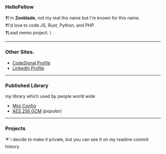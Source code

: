 ### HelloFellow

❓I'm **Zonblade**, not my real tho name but I'm known for this name. \
❓I'd love to code JS, Rust, Python, and PHP. \
❓Lead memo project. \

---

### Other Sites.
- [CodeSignal Profile](https://app.codesignal.com/profile/zonblade)
- [LinkedIn Profile](https://www.linkedin.com/in/zonblade/)

---

### Published Library

my library which used by people world wide
- [Mini Config](https://lib.rs/crates/mini-config)
- [AES 256 GCM](https://lib.rs/crates/aes-256-gcm) _(popular)_

---

### Projects
☔ i decide to make it private, but you can see it on my readme commit history
